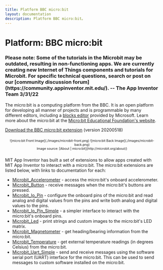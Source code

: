 ```yaml
---
title: Platform BBC micro:bit
layout: documentation
description: Platform BBC micro:bit。
---
```


# Platform: BBC micro:bit

<h3>Please note: Some of the tutorials in the Microbit may be outdated, resulting in non-functioning apps. We are currently creating new Internet of Things components and tutorials for Microbit. For specific technical questions, search or post on our [community discussion forum](https://community.appinventor.mit.edu/). -- The App Inventor Team 3/31/22</h3>

The micro:bit is a computing platform from the BBC. It is an open platform for developing all manner of projects and is programmable by many different editors, including a <a href="https://pxt.microbit.org" target="_blank" rel="nofollow">blocks editor</a> provided by Microsoft. Learn more about the micro:bit at the <a rel="nofollow" href="http://microbit.org/about/" target="_blank">Micro:bit Educational Foundation's website</a>.

<a href="/assets/resources/com.bbc.microbit.profile.aix">Download the BBC micro:bit extension</a> (version 20200518)

<div style="text-align: center; font-size: 75%; margin: 16pt 0;">
![micro:bit Front Image](./images/microbit-front.png)
![micro:bit Back Image](./images/microbit-back.png)
<br>
Image source: [About | micro:bit](http://microbit.org/about/)
</div>

MIT App Inventor has built a set of extensions to allow apps created with MIT App Inventor to interact with a micro:bit. The micro:bit extensions are listed below, with links to documentation for each:

* [Microbit_Accelerometer](#/microbit/microbitaccelerometer) - access the micro:bit's onboard accelerometer.
* [Microbit_Button](#/microbit/microbitbutton) - receive messages when the micro:bit's buttons are pressed.
* [Microbit_Io\_Pin](#/microbit/microbitiopin) - configure the onboard pins of the micro:bit and read analog and digital values from the pins and write both analog and digital values to the pins.
* [Microbit_Io\_Pin\_Simple](#/microbit/microbitiopinsimple) - a simpler interface to interact with the micro:bit's onboard pins.
* [Microbit_Led](#/microbit/microbitled) - print strings and custom images to the micro:bit's LED matrix.
* [Microbit_Magnetometer](#/microbit/microbitmagnetometer) - get heading/bearing information from the micro:bit.
* [Microbit_Temperature](#/microbit/microbittemperature) - get external temperature readings (in degrees Celsius) from the micro:bit.
* [Microbit_Uart\_Simple](#/microbit/microbituart) - send and receive messages using the software serial port (UART) interface for the micro:bit. This can be used to send messages to custom software installed on the micro:bit.
